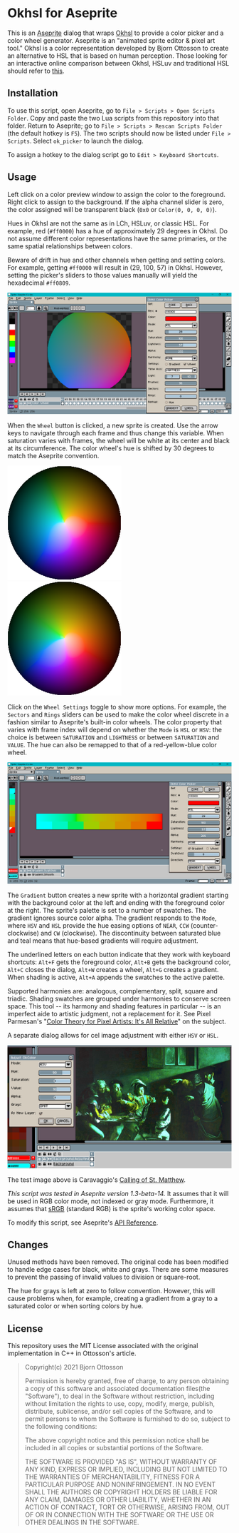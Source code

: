 # Okhsl for Aseprite

This is an [Aseprite](https://www.aseprite.org/) dialog that wraps [Okhsl](https://bottosson.github.io/posts/colorpicker/) to provide a color picker and a color wheel generator. Aseprite is an "animated sprite editor & pixel art tool." Okhsl is a color representation developed by Bjorn Ottosson to create an alternative to HSL that is based on human perception. Those looking for an interactive online comparison between Okhsl, HSLuv and traditional HSL should refer to [this](https://bottosson.github.io/misc/colorpicker/).

## Installation

To use this script, open Aseprite, go to `File > Scripts > Open Scripts Folder`. Copy and paste the two Lua scripts from this repository into that folder. Return to Aseprite; go to `File > Scripts > Rescan Scripts Folder` (the default hotkey is `F5`). The two scripts should now be listed under `File > Scripts`. Select `ok_picker` to launch the dialog.

To assign a hotkey to the dialog script go to `Edit > Keyboard Shortcuts`.

## Usage

Left click on a color preview window to assign the color to the foreground. Right click to assign to the background. If the alpha channel slider is zero, the color assigned will be transparent black (`0x0` or `Color(0, 0, 0, 0)`).

Hues in Okhsl are not the same as in LCh, HSLuv, or classic HSL. For example, red (`#ff0000`) has a hue of approximately 29 degrees in Okhsl. Do not assume different color representations have the same primaries, or the same spatial relationships between colors.

Beware of drift in hue and other channels when getting and setting colors. For example, getting `#ff0000` will result in (29, 100, 57) in Okhsl. However, setting the picker's sliders to those values manually will yield the hexadecimal `#ff0809`.

![Screen Cap 0](screenCap0.png)

When the `Wheel` button is clicked, a new sprite is created. Use the arrow keys to navigate through each frame and thus change this variable. When saturation varies with frames, the wheel will be white at its center and black at its circumference. The color wheel's hue is shifted by 30 degrees to match the Aseprite convention.

![Saturation Axis](altWheel0.png) ![Hue Remap](altWheel1.png)

Click on the `Wheel Settings` toggle to show more options. For example, the `Sectors` and `Rings` sliders can be used to make the color wheel discrete in a fashion similar to Aseprite's built-in color wheels. The color property that varies with frame index will depend on whether the `Mode` is `HSL` or `HSV`: the choice is between `SATURATION` and `LIGHTNESS` or between `SATURATION` and `VALUE`. The hue can also be remapped to that of a red-yellow-blue color wheel.

![Screen Cap 1](screenCap1.png)

The `Gradient` button creates a new sprite with a horizontal gradient starting with the background color at the left and ending with the foreground color at the right. The sprite's palette is set to a number of swatches. The gradient ignores source color alpha. The gradient responds to the `Mode`, where `HSV` and `HSL` provide the hue easing options of `NEAR`, `CCW` (counter-clockwise) and `CW` (clockwise). The discontinuity between saturated blue and teal means that hue-based gradients will require adjustment.

The underlined letters on each button indicate that they work with keyboard shortcuts: `Alt+F` gets the foreground color, `Alt+B` gets the background color, `Alt+C` closes the dialog, `Alt+W` creates a wheel, `Alt+G` creates a gradient. When shading is active, `Alt+A` appends the swatches to the active palette.

Supported harmonies are: analogous, complementary, split, square and triadic. Shading swatches are grouped under harmonies to conserve screen space. This tool -- its harmony and shading features in particular -- is an imperfect aide to artistic judgment, not a replacement for it. See Pixel Parmesan's "[Color Theory for Pixel Artists: It's All Relative](https://pixelparmesan.com/color-theory-for-pixel-artists-its-all-relative/)" on the subject.

A separate dialog allows for cel image adjustment with either `HSV` or `HSL`.

![Hue Adjustment](hueAdjust.png)

The test image above is Caravaggio's [Calling of St. Matthew](https://en.wikipedia.org/wiki/The_Calling_of_St_Matthew).

_This script was tested in Aseprite version 1.3-beta-14._ It assumes that it will be used in RGB color mode, not indexed or gray mode. Furthermore, it assumes that [sRGB](https://www.wikiwand.com/en/SRGB) (standard RGB) is the sprite's working color space.

To modify this script, see Aseprite's [API Reference](https://github.com/aseprite/api).

## Changes

Unused methods have been removed. The original code has been modified to handle edge cases for black, white and grays. There are some measures to prevent the passing of invalid values to division or square-root.

The hue for grays is left at zero to follow convention. However, this will cause problems when, for example, creating a gradient from a gray to a saturated color or when sorting colors by hue.

## License

This repository uses the MIT License associated with the original implementation in C++ in Ottosson's article.

> Copyright(c) 2021 Bjorn Ottosson
>
> Permission is hereby granted, free of charge, to any person obtaining a copy of
> this software and associated documentation files(the "Software"), to deal in
> the Software without restriction, including without limitation the rights to
> use, copy, modify, merge, publish, distribute, sublicense, and/or sell copies
> of the Software, and to permit persons to whom the Software is furnished to do
> so, subject to the following conditions:
>
> The above copyright notice and this permission notice shall be included in all
> copies or substantial portions of the Software.
>
> THE SOFTWARE IS PROVIDED "AS IS", WITHOUT WARRANTY OF ANY KIND, EXPRESS OR
> IMPLIED, INCLUDING BUT NOT LIMITED TO THE WARRANTIES OF MERCHANTABILITY,
> FITNESS FOR A PARTICULAR PURPOSE AND NONINFRINGEMENT. IN NO EVENT SHALL THE
> AUTHORS OR COPYRIGHT HOLDERS BE LIABLE FOR ANY CLAIM, DAMAGES OR OTHER
> LIABILITY, WHETHER IN AN ACTION OF CONTRACT, TORT OR OTHERWISE, ARISING FROM,
> OUT OF OR IN CONNECTION WITH THE SOFTWARE OR THE USE OR OTHER DEALINGS IN THE
> SOFTWARE.